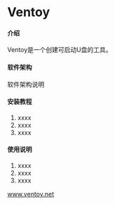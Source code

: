 # Ventoy

#### 介绍
Ventoy是一个创建可启动U盘的工具。

#### 软件架构
软件架构说明


#### 安装教程

1.  xxxx
2.  xxxx
3.  xxxx

#### 使用说明

1.  xxxx
2.  xxxx
3.  xxxx

www.ventoy.net